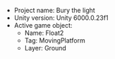 <!-- UNITY CODE ASSIST INSTRUCTIONS START -->
- Project name: Bury the light
- Unity version: Unity 6000.0.23f1
- Active game object:
  - Name: Float2
  - Tag: MovingPlatform
  - Layer: Ground
<!-- UNITY CODE ASSIST INSTRUCTIONS END -->